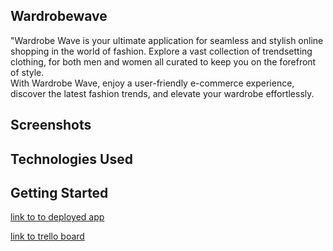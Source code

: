 ## Wardrobewave
"Wardrobe Wave is your ultimate application for seamless and stylish online shopping in the world of fashion. Explore a vast collection of trendsetting clothing, for both men and women all curated to keep you on the forefront of style. <br>
With Wardrobe Wave, enjoy a user-friendly e-commerce experience, discover the latest fashion trends, and elevate your wardrobe effortlessly. 
## Screenshots

## Technologies Used

## Getting Started

[link to to deployed app]()

[link to trello board]()